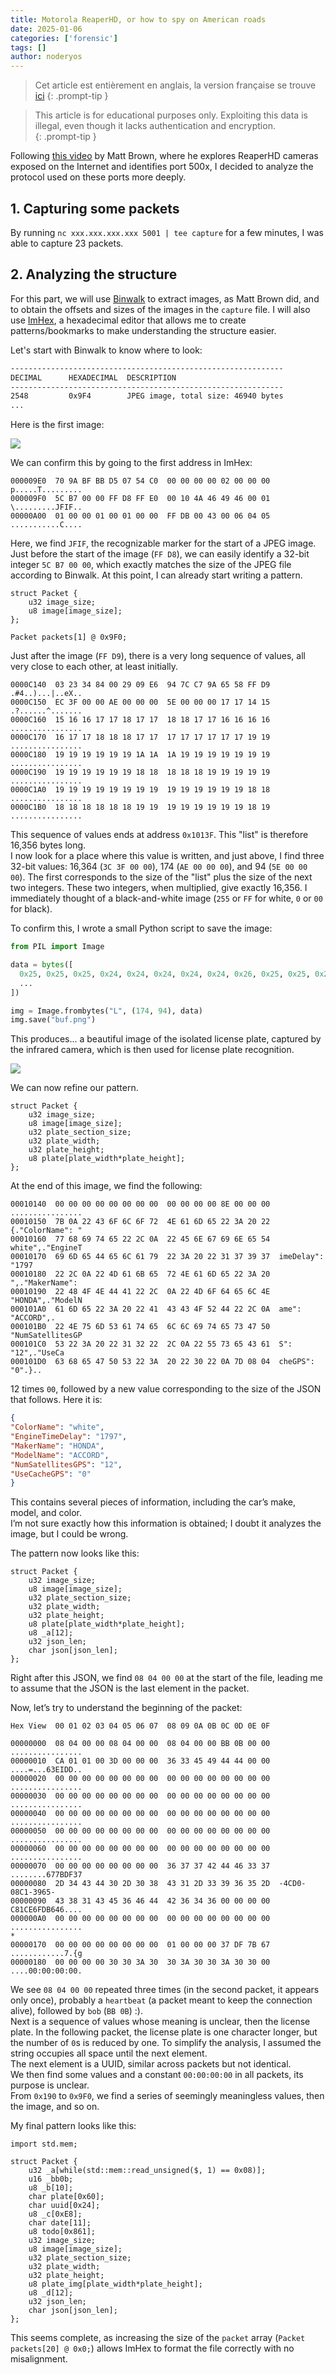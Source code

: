 ```yaml
---
title: Motorola ReaperHD, or how to spy on American roads
date: 2025-01-06
categories: ['forensic']
tags: []
author: noderyos
---
```


> Cet article est entièrement en anglais, la version française se trouve [ici](/posts/motorola-reaperhd-fr)
{: .prompt-tip }

> This article is for educational purposes only. Exploiting this data is illegal, even though it lacks authentication and encryption.  
{: .prompt-tip }

Following [this video](https://www.youtube.com/watch?v=0dUnY1641WM) by Matt Brown, where he explores ReaperHD cameras exposed on the Internet and identifies port 500x, I decided to analyze the protocol used on these ports more deeply.

## 1. Capturing some packets

By running `nc xxx.xxx.xxx.xxx 5001 | tee capture` for a few minutes, I was able to capture 23 packets.

## 2. Analyzing the structure

For this part, we will use [Binwalk](https://github.com/ReFirmLabs/binwalk) to extract images, as Matt Brown did, and to obtain the offsets and sizes of the images in the `capture` file. I will also use [ImHex](https://github.com/WerWolv/ImHex), a hexadecimal editor that allows me to create patterns/bookmarks to make understanding the structure easier.

Let's start with Binwalk to know where to look:

```sh
-------------------------------------------------------------
DECIMAL      HEXADECIMAL  DESCRIPTION
-------------------------------------------------------------
2548         0x9F4        JPEG image, total size: 46940 bytes
...
```

Here is the first image:

![](/assets/articles/motorola-reaperhd/car_image.jpg)

We can confirm this by going to the first address in ImHex:

```
000009E0  70 9A BF BB D5 07 54 C0  00 00 00 00 02 00 00 00  p.....T.........
000009F0  5C B7 00 00 FF D8 FF E0  00 10 4A 46 49 46 00 01  \.........JFIF..
00000A00  01 00 00 01 00 01 00 00  FF DB 00 43 00 06 04 05  ...........C....
```

Here, we find `JFIF`, the recognizable marker for the start of a JPEG image.  
Just before the start of the image (`FF D8`), we can easily identify a 32-bit integer `5C B7 00 00`, which exactly matches the size of the JPEG file according to Binwalk. At this point, I can already start writing a pattern.

```
struct Packet {
    u32 image_size;
    u8 image[image_size];
};

Packet packets[1] @ 0x9F0;
```

Just after the image (`FF D9`), there is a very long sequence of values, all very close to each other, at least initially.

```
0000C140  03 23 34 84 00 29 09 E6  94 7C C7 9A 65 58 FF D9  .#4..)...|..eX..
0000C150  EC 3F 00 00 AE 00 00 00  5E 00 00 00 17 17 14 15  .?......^.......
0000C160  15 16 16 17 17 18 17 17  18 18 17 17 16 16 16 16  ................
0000C170  16 17 17 18 18 18 17 17  17 17 17 17 17 17 19 19  ................
0000C180  19 19 19 19 19 19 1A 1A  1A 19 19 19 19 19 19 19  ................
0000C190  19 19 19 19 19 19 18 18  18 18 18 19 19 19 19 19  ................
0000C1A0  19 19 19 19 19 19 19 19  19 19 19 19 19 19 18 18  ................
0000C1B0  18 18 18 18 18 18 19 19  19 19 19 19 19 19 18 19  ................
```

This sequence of values ends at address `0x1013F`. This "list" is therefore 16,356 bytes long.  
I now look for a place where this value is written, and just above, I find three 32-bit values: 16,364 (`3C 3F 00 00`), 174 (`AE 00 00 00`), and 94 (`5E 00 00 00`). The first corresponds to the size of the "list" plus the size of the next two integers. These two integers, when multiplied, give exactly 16,356. I immediately thought of a black-and-white image (`255` or `FF` for white, `0` or `00` for black).

To confirm this, I wrote a small Python script to save the image:

```python
from PIL import Image

data = bytes([
  0x25, 0x25, 0x25, 0x24, 0x24, 0x24, 0x24, 0x24, 0x26, 0x25, 0x25, 0x24, 0x24, 0x25, 0x26, 0x27,
  ...
])

img = Image.frombytes("L", (174, 94), data)
img.save("buf.png")
```

This produces... a beautiful image of the isolated license plate, captured by the infrared camera, which is then used for license plate recognition.

![](/assets/articles/motorola-reaperhd/plate.png)

We can now refine our pattern.

```
struct Packet {
    u32 image_size;
    u8 image[image_size];
    u32 plate_section_size;
    u32 plate_width;
    u32 plate_height;
    u8 plate[plate_width*plate_height];
};
```

At the end of this image, we find the following:

```
00010140  00 00 00 00 00 00 00 00  00 00 00 00 8E 00 00 00  ................
00010150  7B 0A 22 43 6F 6C 6F 72  4E 61 6D 65 22 3A 20 22  {."ColorName": "
00010160  77 68 69 74 65 22 2C 0A  22 45 6E 67 69 6E 65 54  white",."EngineT
00010170  69 6D 65 44 65 6C 61 79  22 3A 20 22 31 37 39 37  imeDelay": "1797
00010180  22 2C 0A 22 4D 61 6B 65  72 4E 61 6D 65 22 3A 20  ",."MakerName":
00010190  22 48 4F 4E 44 41 22 2C  0A 22 4D 6F 64 65 6C 4E  "HONDA",."ModelN
000101A0  61 6D 65 22 3A 20 22 41  43 43 4F 52 44 22 2C 0A  ame": "ACCORD",.
000101B0  22 4E 75 6D 53 61 74 65  6C 6C 69 74 65 73 47 50  "NumSatellitesGP
000101C0  53 22 3A 20 22 31 32 22  2C 0A 22 55 73 65 43 61  S": "12",."UseCa
000101D0  63 68 65 47 50 53 22 3A  20 22 30 22 0A 7D 08 04  cheGPS": "0".}..
```

12 times `00`, followed by a new value corresponding to the size of the JSON that follows. Here it is:

```json
{
"ColorName": "white",
"EngineTimeDelay": "1797",
"MakerName": "HONDA",
"ModelName": "ACCORD",
"NumSatellitesGPS": "12",
"UseCacheGPS": "0"
}
```

This contains several pieces of information, including the car’s make, model, and color.  
I’m not sure exactly how this information is obtained; I doubt it analyzes the image, but I could be wrong.

The pattern now looks like this:

```
struct Packet {
    u32 image_size;
    u8 image[image_size];
    u32 plate_section_size;
    u32 plate_width;
    u32 plate_height;
    u8 plate[plate_width*plate_height];
    u8 _a[12];
    u32 json_len;
    char json[json_len];
};
```

Right after this JSON, we find `08 04 00 00` at the start of the file, leading me to assume that the JSON is the last element in the packet.

Now, let’s try to understand the beginning of the packet:

```
Hex View  00 01 02 03 04 05 06 07  08 09 0A 0B 0C 0D 0E 0F

00000000  08 04 00 00 08 04 00 00  08 04 00 00 BB 0B 00 00  ................
00000010  CA 01 01 00 3D 00 00 00  36 33 45 49 44 44 00 00  ....=...63EIDD..
00000020  00 00 00 00 00 00 00 00  00 00 00 00 00 00 00 00  ................
00000030  00 00 00 00 00 00 00 00  00 00 00 00 00 00 00 00  ................
00000040  00 00 00 00 00 00 00 00  00 00 00 00 00 00 00 00  ................
00000050  00 00 00 00 00 00 00 00  00 00 00 00 00 00 00 00  ................
00000060  00 00 00 00 00 00 00 00  00 00 00 00 00 00 00 00  ................
00000070  00 00 00 00 00 00 00 00  36 37 37 42 44 46 33 37  ........677BDF37
00000080  2D 34 43 44 30 2D 30 38  43 31 2D 33 39 36 35 2D  -4CD0-08C1-3965-
00000090  43 38 31 43 45 36 46 44  42 36 34 36 00 00 00 00  C81CE6FDB646....
000000A0  00 00 00 00 00 00 00 00  00 00 00 00 00 00 00 00  ................
*
00000170  00 00 00 00 00 00 00 00  01 00 00 00 37 DF 7B 67  ............7.{g
00000180  00 00 00 00 30 30 3A 30  30 3A 30 30 3A 30 30 00  ....00:00:00:00.
```

We see `08 04 00 00` repeated three times (in the second packet, it appears only once), probably a `heartbeat` (a packet meant to keep the connection alive), followed by `bob` (`BB 0B`) :).  
Next is a sequence of values whose meaning is unclear, then the license plate. In the following packet, the license plate is one character longer, but the number of `0`s is reduced by one. To simplify the analysis, I assumed the string occupies all space until the next element.  
The next element is a UUID, similar across packets but not identical.  
We then find some values and a constant `00:00:00:00` in all packets, its purpose is unclear.  
From `0x190` to `0x9F0`, we find a series of seemingly meaningless values, then the image, and so on.

My final pattern looks like this:

```
import std.mem;

struct Packet {
    u32 _a[while(std::mem::read_unsigned($, 1) == 0x08)];
    u16 _bb0b;
    u8 _b[10];
    char plate[0x60];
    char uuid[0x24];
    u8 _c[0xE8];
    char date[11];
    u8 todo[0x861];
    u32 image_size;
    u8 image[image_size];
    u32 plate_section_size;
    u32 plate_width;
    u32 plate_height;
    u8 plate_img[plate_width*plate_height];
    u8 _d[12];
    u32 json_len;
    char json[json_len];
};
```

This seems complete, as increasing the size of the `packet` array (`Packet packets[20] @ 0x0;`) allows ImHex to format the file correctly with no misalignment.

